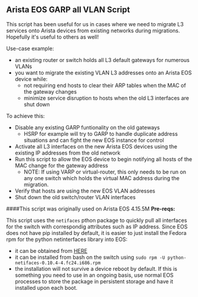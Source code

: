 Arista EOS GARP all VLAN Script
---
This script has been useful for us in cases where we need to migrate L3 services onto Arista devices from existing networks during migrations.  Hopefully it's useful to others as well!

Use-case example:
- an existing router or switch holds all L3 default gateways for numerous VLANs
- you want to migrate the existing VLAN L3 addresses onto an Arista EOS device while:
    - not requiring end hosts to clear their ARP tables when the MAC of the gateway changes
    - minimize service disruption to hosts when the old L3 interfaces are shut down

To achieve this:
- Disable any existing GARP funtionality on the old gateways
    - HSRP for example will try to GARP to handle duplicate address situations and can fight the new EOS instance for control
- Activate all L3 interfaces on the new Arista EOS devices using the existing IP addresses from the old network
- Run this script to allow the EOS device to begin notifying all hosts of the MAC change for the gateway address
    - NOTE: If using VARP or virtual-router, this only needs to be run on any one switch which holds the virtual MAC address during the migration.
- Verify that hosts are using the new EOS VLAN addresses
- Shut down the old switch/router VLAN interfaces



####This script was originally used on Arista EOS 4.15.5M
**Pre-reqs:**

This script uses the `netifaces` pthon package to quickly pull all interfaces for the switch with correspondig attributes such as IP address.  Since EOS does not have pip installed by default, it is easier to just install the Fedora rpm for the python netinterfaces library into EOS: 
- it can be obtained from [HERE](<https://www.rpmfind.net/linux/RPM/fedora/24/i386/p/python-netifaces-0.10.4-4.fc24.i686.html>)
- it can be installed from bash on the switch using `sudo rpm -U python-netifaces-0.10.4-4.fc24.i686.rpm`
- the installation will not survive a device reboot by default.  If this is something you need to use in an ongoing basis, use normal EOS processes to store the package in persistent storage and have it installed upon each boot.
    
